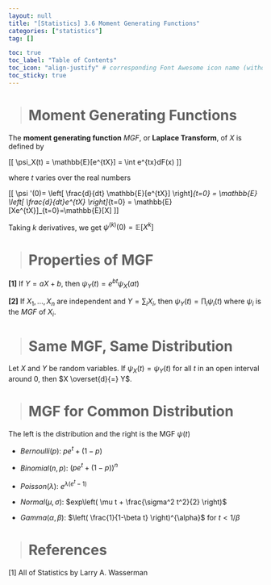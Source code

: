 ```yaml
---
layout: null
title: "[Statistics] 3.6 Moment Generating Functions"
categories: ["statistics"]
tag: []

toc: true
toc_label: "Table of Contents"
toc_icon: "align-justify" # corresponding Font Awesome icon name (without fa prefix)
toc_sticky: true
---
```


> # Moment Generating Functions

The **moment generating function** $MGF$, or **Laplace Transform**, of $X$ is defined by

\[[ \psi_X(t) = \mathbb{E}[e^{tX}] = \int e^{tx}dF(x) \]]

where $t$ varies over the real numbers

\[[ \psi '(0)= \left[ \frac{d}{dt} \mathbb{E}[e^{tX}] \right]_{t=0} = \mathbb{E} \left[ \frac{d}{dt}e^{tX} \right]_{t=0} = \mathbb{E}[Xe^{tX}]_{t=0}=\mathbb{E}[X] \]]

Taking $k$ derivatives, we get $\psi^{(k)}(0)=\mathbb{E}[X^k]$

> # Properties of MGF

**[1]** If $Y=aX+b$, then $\psi_Y(t)=e^{bt}\psi_X(at)$

**[2]** If $X_1,...,X_n$ are independent and $Y = \sum_i X_i$, then $\psi_Y(t)=\prod_i \psi_i(t)$ where $\psi_i$ is the $MGF$ of $X_i$.

> # Same MGF, Same Distribution

Let $X$ and $Y$ be random variables. If $\psi_X(t)=\psi_Y(t)$ for all $t$ in an open interval around $0$, then $X \overset{d}{=} Y$.

> # MGF for Common Distribution

The left is the distribution and the right is the MGF $\psi(t)$

- $Bernoulli(p)$: $pe^t + (1-p)$

- $Binomial(n,p)$: $(pe^t + (1-p))^n$

- $Poisson(\lambda)$: $e^{\lambda (e^t-1)}$

- $Normal(\mu, \sigma)$: $exp\left( \mu t + \frac{\sigma^2 t^2}{2} \right)$

- $Gamma(\alpha, \beta)$: $\left( \frac{1}{1-\beta t} \right)^{\alpha}$ for $t < 1 / \beta$

> # References

[1] All of Statistics by Larry A. Wasserman
